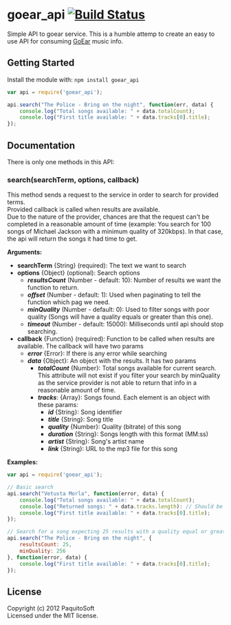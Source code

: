 # goear_api [![Build Status](https://travis-ci.org/PaquitoSoft/goear-api.png?branch=master)](https://travis-ci.org/PaquitoSoft/goear-api)

Simple API to goear service.
This is a humble attemp to create an easy to use API for consuming [GoEar](http://goear.com/) music info.

## Getting Started
Install the module with: `npm install goear_api`

```javascript
var api = require('goear_api');

api.search("The Police - Bring on the night", function(err, data) {
	console.log("Total songs available: " + data.totalCount);
	console.log("First title available: " + data.tracks[0].title);
});
```

## Documentation

There is only one methods in this API:

### search(searchTerm, options, callback)

This method sends a request to the service in order to search for provided terms.  
Provided callback is called when results are available.  
Due to the nature of the provider, chances are that the request can't be completed in a reasonable amount of time (example: You search for 100 songs of Michael Jackson with a minimum quality of 320kbps). In that case, the api will return the songs it had time to get.

**Arguments:**

- **searchTerm** {String} (required): The text we want to search
- **options** {Object} (optional): Search options
	- **<i>resultsCount</i>** (Number - default: 10): Number of results we want the function to return.
	- **<i>offset</i>** (Number - default: 1): Used when paginating to tell the function which pag we need.
	- **<i>minQuality</i>** (Number - default: 0): Used to filter songs with poor quality (Songs will have a quality equals or greater than this one).
	- **<i>timeout</i>** (Number - default: 15000): Milliseconds until api should stop searching.
- **callback** {Function} (required): Function to be called when results are available. The callback will have two params
	- **<i>error</i>** {Error}: If there is any error while searching
	- **<i>data</i>** {Object}: An object with the results. It has two params
		- **<i>totalCount</i>** {Number}: Total songs available for current search. This attribute will not exist if you filter your search by minQuality as the service provider is not able to return that info in a reasonable amount of time.
		- **<i>tracks</i>**: {Array}: Songs found. Each element is an object with these params:
			- **<i>id</i>** {String}: Song identifier
			- **<i>title</i>** {String}: Song title
			- **<i>quality</i>** {Number}: Quality (bitrate) of this song
			- **<i>duration</i>** {String}: Songs length with this format (MM:ss)
			- **<i>artist</i>** {String}: Song's artist name
			- **<i>link</i>** {String}: URL to the mp3 file for this song

**Examples:**

```javascript
var api = require('goear_api');

// Basic search
api.search("Vetusta Morla", function(error, data) {
	console.log("Total songs available: " + data.totalCount);
	console.log("Returned songs: " + data.tracks.length): // Should be 10
	console.log("First title available: " + data.tracks[0].title);
});

// Search for a song expecting 25 results with a quality equal or greater than 256kbs
api.search("The Police - Bring on the night", {
	resultsCount: 25,
	minQuality: 256
}, function(error, data) {
	console.log("First title available: " + data.tracks[0].title);
});
```

## License
Copyright (c) 2012 PaquitoSoft  
Licensed under the MIT license.

